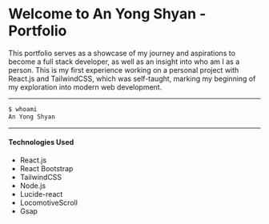 # Welcome to An Yong Shyan - Portfolio

<p>This portfolio serves as a showcase of my journey and aspirations to become a full stack developer, as well as an insight into who am I as a person. This is my first experience working on a personal project with React.js and TailwindCSS, which was self-taught, marking my beginning of my exploration into modern web development.
</p>

---

```bash
$ whoami
An Yong Shyan
```

---

#### Technologies Used

- React.js
- React Bootstrap
- TailwindCSS
- Node.js
- Lucide-react
- LocomotiveScroll
- Gsap
